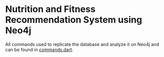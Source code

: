 # Nutrition and Fitness Recommendation System using Neo4j
All commands used to replicate the database and analyze it on Neo4j and can be found in [commands.dart](https://github.com/rajatrayaraddi/fitness-nutrition-recommender-neo4j/commands.dart).

